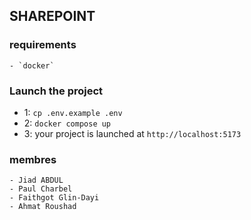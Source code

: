 ## SHAREPOINT

### requirements

    - `docker`

### Launch the project

- 1: `cp .env.example .env`
- 2: `docker compose up`
- 3: your project is launched at `http://localhost:5173`

### membres

    - Jiad ABDUL
    - Paul Charbel
    - Faithgot Glin-Dayi
    - Ahmat Roushad
